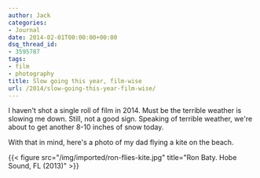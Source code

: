 ```yaml
---
author: Jack
categories:
- Journal
date: 2014-02-01T00:00:00+00:00
dsq_thread_id:
- 3595787
tags:
- film
- photography
title: Slow going this year, film-wise
url: /2014/slow-going-this-year-film-wise/
---
```


I haven't shot a single roll of film in 2014. Must be the terrible weather is slowing me down. Still, not a good sign. Speaking of terrible weather, we're about to get another 8-10 inches of snow today.
          
With that in mind, here's a photo of my dad flying a kite on the beach.

{{< figure src="/img/imported/ron-flies-kite.jpg" title="Ron Baty. Hobe Sound, FL (2013)" >}}
